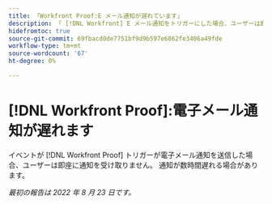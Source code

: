 ```yaml
---
title: 「Workfront Proof:E メール通知が遅れています」
description: 「 [!DNL Workfront] E メール通知をトリガーにした場合、ユーザーは即座に通知を受け取りません。 通知は数時間遅れるかもしれません」
hidefromtoc: true
source-git-commit: 69fbacd0de7751bf9d9b597e6862fe3406a49fde
workflow-type: tm+mt
source-wordcount: '67'
ht-degree: 0%

---
```



# [!DNL Workfront Proof]:電子メール通知が遅れます

イベントが [!DNL Workfront Proof] トリガーが電子メール通知を送信した場合、ユーザーは即座に通知を受け取りません。 通知が数時間遅れる場合があります。

_最初の報告は 2022 年 8 月 23 日です。_

